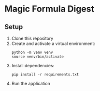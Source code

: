# Magic Formula Digest

## Setup

1. Clone this repository
2. Create and activate a virtual environment:
   ```
   python -m venv venv
   source venv/bin/activate
   ```
3. Install dependencies:
   ```
   pip install -r requirements.txt
   ```
4. Run the application
